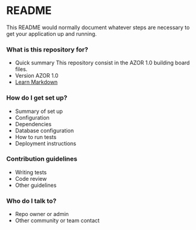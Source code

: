# README #

This README would normally document whatever steps are necessary to get your application up and running.

### What is this repository for? ###

* Quick summary
This repository consist in the AZOR 1.0 building board files.
* Version
AZOR 1.0
* [Learn Markdown](https://bitbucket.org/tutorials/markdowndemo)

### How do I get set up? ###

* Summary of set up
* Configuration
* Dependencies
* Database configuration
* How to run tests
* Deployment instructions

### Contribution guidelines ###

* Writing tests
* Code review
* Other guidelines

### Who do I talk to? ###

* Repo owner or admin
* Other community or team contact